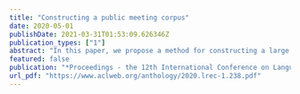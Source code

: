 ```yaml
---
title: "Constructing a public meeting corpus"
date: 2020-05-01
publishDate: 2021-03-31T01:53:09.626346Z
publication_types: ["1"]
abstract: "In this paper, we propose a method for constructing a large corpus about a century of public meetings in historical Australian newspapers, and analyze the constructed corpus. The corpus construction method is based on image processing and Optical Character Recognition (OCR). We digitize and transcribe texts of the specific topic of public meeting. Experiments show that our proposed method achieves a F-score of 71.5% with a high recall of 97.5% for corpus construction. This allows us to feed a content search tool for temporal and semantic content analysis."
featured: false
publication: "*Proceedings - the 12th International Conference on Language Resources and Evaluation (LREC 2020)*"
url_pdf: "https://www.aclweb.org/anthology/2020.lrec-1.238.pdf"
---
```


